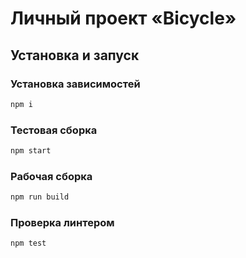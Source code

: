 # Личный проект «Bicycle»

## Установка и запуск

### Установка зависимостей

```sh
npm i
```
 
### Тестовая сборка

```sh
npm start
```

### Рабочая сборка

```sh
npm run build
```
### Проверка линтером

```sh
npm test
```
